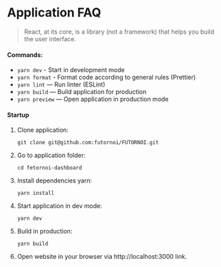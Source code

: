 # Application FAQ

> React, at its core, is a library (not a framework) that helps you build the user interface.

#### Commands:

-   `yarn dev` - Start in development mode
-   `yarn format` - Format code according to general rules (Prettier)
-   `yarn lint` — Run linter (ESLint)
-   `yarn build` — Build application for production
-   `yarn preview` — Open application in production mode

#### Startup

1. Clone application:
    ```shell
    git clone git@github.com:futornoi/FUTORNOI.git
    ```
2. Go to application folder:
    ```shell
    cd fetornoi-dashboard
    ```
3. Install dependencies yarn:
    ```shell
    yarn install
    ```
4. Start application in dev mode:
    ```shell
    yarn dev
    ```
5. Build in production:
    ```shell
    yarn build
    ```
6. Open website in your browser via http://localhost:3000 link.
